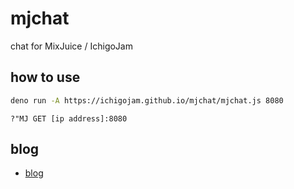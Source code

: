 # mjchat
 
chat for MixJuice / IchigoJam

## how to use

```sh
deno run -A https://ichigojam.github.io/mjchat/mjchat.js 8080
```

```
?"MJ GET [ip address]:8080
```

## blog

- [blog](https://fukuno.jig.jp/4407)
